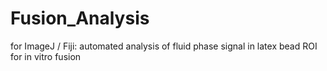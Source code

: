 # Fusion_Analysis
 
for ImageJ / Fiji: automated analysis of fluid phase signal in latex bead ROI for in vitro fusion
